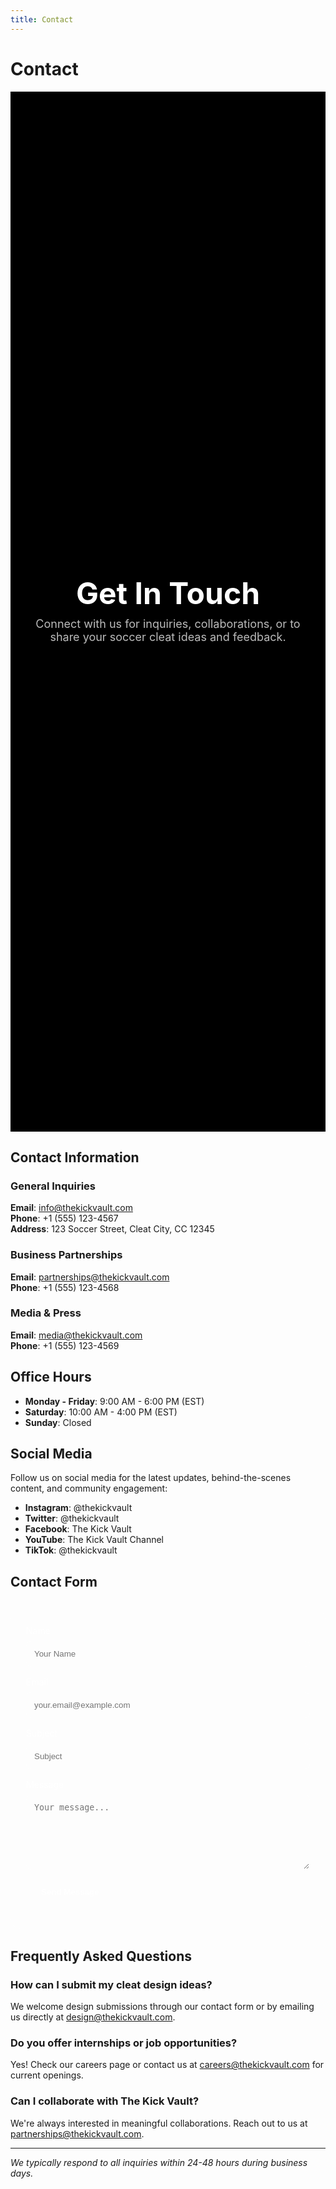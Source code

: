```yaml
---
title: Contact
---
```


# Contact

<div style="display:grid;place-items:center;min-height:40vh;text-align:center;padding:32px;background:#000;">
  <div>
    <h1 style="font-size:clamp(28px,5vw,72px);line-height:.95;margin:0;color:#fff;text-align:center;">
      Get In Touch
    </h1>
    <p style="max-width:720px;margin:16px auto 0;color:#bbb;font-size:clamp(14px,2vw,18px);">
      Connect with us for inquiries, collaborations, or to share your soccer cleat ideas and feedback.
    </p>
  </div>
</div>

## Contact Information

### General Inquiries
**Email**: info@thekickvault.com  
**Phone**: +1 (555) 123-4567  
**Address**: 123 Soccer Street, Cleat City, CC 12345

### Business Partnerships
**Email**: partnerships@thekickvault.com  
**Phone**: +1 (555) 123-4568

### Media & Press
**Email**: media@thekickvault.com  
**Phone**: +1 (555) 123-4569

## Office Hours
- **Monday - Friday**: 9:00 AM - 6:00 PM (EST)
- **Saturday**: 10:00 AM - 4:00 PM (EST)
- **Sunday**: Closed

## Social Media

Follow us on social media for the latest updates, behind-the-scenes content, and community engagement:

- **Instagram**: @thekickvault
- **Twitter**: @thekickvault
- **Facebook**: The Kick Vault
- **YouTube**: The Kick Vault Channel
- **TikTok**: @thekickvault

## Contact Form

<div style="background:rgba(255,255,255,0.03);padding:24px;border-radius:16px;border:1px solid rgba(255,255,255,0.08);margin:32px 0;">
  <form>
    <div style="margin-bottom:16px;">
      <label style="display:block;color:#fff;margin-bottom:8px;">Name</label>
      <input type="text" style="width:100%;padding:12px;border:1px solid rgba(255,255,255,0.2);border-radius:8px;background:rgba(255,255,255,0.05);color:#fff;" placeholder="Your Name">
    </div>
    <div style="margin-bottom:16px;">
      <label style="display:block;color:#fff;margin-bottom:8px;">Email</label>
      <input type="email" style="width:100%;padding:12px;border:1px solid rgba(255,255,255,0.2);border-radius:8px;background:rgba(255,255,255,0.05);color:#fff;" placeholder="your.email@example.com">
    </div>
    <div style="margin-bottom:16px;">
      <label style="display:block;color:#fff;margin-bottom:8px;">Subject</label>
      <input type="text" style="width:100%;padding:12px;border:1px solid rgba(255,255,255,0.2);border-radius:8px;background:rgba(255,255,255,0.05);color:#fff;" placeholder="Subject">
    </div>
    <div style="margin-bottom:16px;">
      <label style="display:block;color:#fff;margin-bottom:8px;">Message</label>
      <textarea style="width:100%;padding:12px;border:1px solid rgba(255,255,255,0.2);border-radius:8px;background:rgba(255,255,255,0.05);color:#fff;height:120px;" placeholder="Your message..."></textarea>
    </div>
    <button type="submit" style="background:var(--evan-accent);color:#fff;padding:12px 24px;border:none;border-radius:8px;cursor:pointer;font-weight:600;">Send Message</button>
  </form>
</div>

## Frequently Asked Questions

### How can I submit my cleat design ideas?
We welcome design submissions through our contact form or by emailing us directly at design@thekickvault.com.

### Do you offer internships or job opportunities?
Yes! Check our careers page or contact us at careers@thekickvault.com for current openings.

### Can I collaborate with The Kick Vault?
We're always interested in meaningful collaborations. Reach out to us at partnerships@thekickvault.com.

---

*We typically respond to all inquiries within 24-48 hours during business days.*
